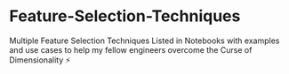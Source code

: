 # Feature-Selection-Techniques
Multiple Feature Selection Techniques Listed in Notebooks with examples and use cases to help my fellow engineers overcome the Curse of Dimensionality ⚡
